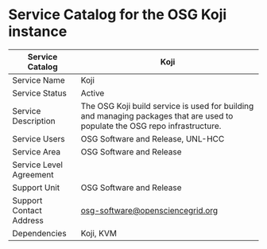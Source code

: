 # Service Catalog for the OSG Koji instance

| Service Catalog         | Koji                                                                                                                         |
|-------------------------|------------------------------------------------------------------------------------------------------------------------------|
| Service Name            | Koji                                                                                                                         |
| Service Status          | Active                                                                                                                       |
| Service Description     | The OSG Koji build service is used for building and managing packages that are used to populate the OSG repo infrastructure. |
| Service Users           | OSG Software and Release, UNL-HCC                                                                                            |
| Service Area            | OSG Software and Release                                                                                                     |
| Service Level Agreement |                                                                                                                              |
| Support Unit            | OSG Software and Release                                                                                                     |
| Support Contact Address | osg-software@opensciencegrid.org                                                                                             |
| Dependencies            | Koji, KVM                                                                                                                    |
